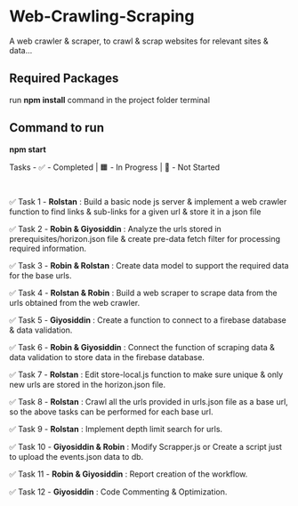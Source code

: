 # Web-Crawling-Scraping

A web crawler & scraper, to crawl & scrap websites for relevant sites & data...

## Required Packages

run **npm install** command in the project folder terminal

## Command to run 

**npm start**


Tasks - ✅ - Completed | 🟧 - In Progress | 🔲 - Not Started 

#

✅ Task 1  - **Rolstan** : Build a basic node js server & implement a web crawler function to find links & sub-links for a given url & store it in a json file  

✅ Task 2  - **Robin & Giyosiddin** : Analyze the urls stored in prerequisites/horizon.json file & create pre-data fetch filter for processing required information. 

✅ Task 3  - **Robin & Rolstan** : Create data model to support the required data for the base urls.

✅ Task 4  - **Rolstan & Robin** : Build a web scraper to scrape data from the urls obtained from the web crawler.

✅ Task 5  - **Giyosiddin** : Create a function to connect to a firebase database & data validation.

✅ Task 6  - **Robin & Giyosiddin** : Connect the function of scraping data & data validation to store data in the firebase database.

✅ Task 7  - **Rolstan** : Edit store-local.js function to make sure unique & only new urls are stored in the horizon.json file.

✅ Task 8  - **Rolstan** : Crawl all the urls provided in urls.json file as a base url, so the above tasks can be performed for each base url.

✅ Task 9  - **Rolstan** : Implement depth limit search for urls.

✅ Task 10 - **Giyosiddin & Robin** : Modify Scrapper.js or Create a script just to upload the events.json data to db.

✅ Task 11 - **Robin & Giyosiddin** : Report creation of the workflow.

✅ Task 12 - **Giyosiddin** : Code Commenting & Optimization.

